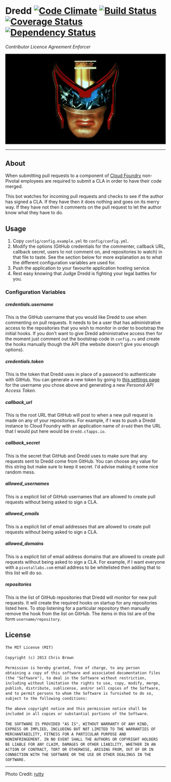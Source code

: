 # Dredd [![Code Climate](https://codeclimate.com/github/xoebus/dredd.png)](https://codeclimate.com/github/xoebus/dredd) [![Build Status](https://travis-ci.org/xoebus/dredd.png)](https://travis-ci.org/xoebus/dredd) [![Coverage Status](https://coveralls.io/repos/xoebus/dredd/badge.png)](https://coveralls.io/r/xoebus/dredd) [![Dependency Status](https://gemnasium.com/xoebus/dredd.png)](https://gemnasium.com/xoebus/dredd)


*Contributor Licence Agreement Enforcer*

![Dredd](media/dredd.jpg)

---

## About

When submitting pull requests to a component of [Cloud Foundry](https://github.com/cloudfoundry)
non-Pivotal employees are required to submit a CLA in order to have
their code merged.

This bot watches for incoming pull requests and checks to see if the
author has signed a CLA. If they have then it does nothing and goes on
its merry way. If they have not then it comments on the pull request to
let the author know what they have to do.

## Usage

1. Copy `config/config.example.yml` to `config/config.yml`.
2. Modify the options (GitHub credentials for the commenter, callback
   URL, callback secret, users to not comment on, and repositories to watch)
   in that file to taste. See the section below for more explanation as
   to what the different configuration variables are used for.
3. Push the application to your favourite application hosting service.
4. Rest easy knowing that Judge Dredd is fighting your legal battles for
   you.

### Configuration Variables

##### credentials.username

This is the GitHub username that you would like Dredd to use when
commenting on pull requests. It needs to be a user that has
administrative access to the repositories that you wish to monitor in
order to bootstrap the initial hooks. If you don't want to give Dredd
administrative access then for the moment just comment out the bootstrap
code in `config.ru` and create the hooks manually though the API (the
website doesn't give you enough options).

##### credentials.token

This is the token that Dredd uses in place of a password to authenticate
with GitHub. You can generate a new token by going to [this settings
page](https://github.com/settings/applications) for the username you
chose above and generating a new *Personal API Access Token*.

##### callback_url

This is the root URL that GitHub will post to when a new pull request is
made on any of your repositories. For example, if I was to push a Dredd
instance to Cloud Foundry with an application name of `dredd` then the
URL that I would put here would be `dredd.cfapps.io`.

##### callback_secret

This is the secret that GitHub and Dredd uses to make sure that any
requests sent to Dredd come from GitHub. You can choose any value for
this string but make sure to keep it secret. I'd advise making it some
nice random mess.

##### allowed_usernames

This is a explicit list of GitHub usernames that are allowed to create
pull requests without being asked to sign a CLA.

##### allowed_emails

This is a explicit list of email addresses that are allowed to create
pull requests without being asked to sign a CLA.

##### allowed_domains

This is a explicit list of email address domains that are allowed to
create pull requests without being asked to sign a CLA. For example, if
I want everyone with a `pivotallabs.com` email address to be whitelisted
then adding that to this list will do so.

##### repositories

This is the list of GitHub repositories that Dredd will monitor for new
pull requests. It will create the required hooks on startup for any
repositories listed here. To stop listening for a particular repository
then manually remove the hook from the list on GitHub. The items in this
list are of the form `username/repository`.

## License

    The MIT License (MIT)

    Copyright (c) 2013 Chris Brown

    Permission is hereby granted, free of charge, to any person
    obtaining a copy of this software and associated documentation files
    (the "Software"), to deal in the Software without restriction,
    including without limitation the rights to use, copy, modify, merge,
    publish, distribute, sublicense, and/or sell copies of the Software,
    and to permit persons to whom the Software is furnished to do so,
    subject to the following conditions:

    The above copyright notice and this permission notice shall be
    included in all copies or substantial portions of the Software.

    THE SOFTWARE IS PROVIDED "AS IS", WITHOUT WARRANTY OF ANY KIND,
    EXPRESS OR IMPLIED, INCLUDING BUT NOT LIMITED TO THE WARRANTIES OF
    MERCHANTABILITY, FITNESS FOR A PARTICULAR PURPOSE AND
    NONINFRINGEMENT. IN NO EVENT SHALL THE AUTHORS OR COPYRIGHT HOLDERS
    BE LIABLE FOR ANY CLAIM, DAMAGES OR OTHER LIABILITY, WHETHER IN AN
    ACTION OF CONTRACT, TORT OR OTHERWISE, ARISING FROM, OUT OF OR IN
    CONNECTION WITH THE SOFTWARE OR THE USE OR OTHER DEALINGS IN THE
    SOFTWARE.

---

Photo Credit: [rutty](http://www.flickr.com/photos/rutty/498112451/)
